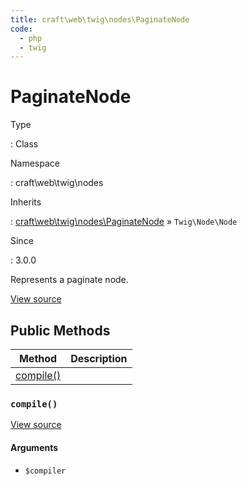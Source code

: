 ```yaml
---
title: craft\web\twig\nodes\PaginateNode
code:
  - php
  - twig
---
```


# PaginateNode

Type

:   Class

Namespace

:   craft\web\twig\nodes

Inherits

:   [craft\web\twig\nodes\PaginateNode](craft-web-twig-nodes-paginatenode.md) &raquo;
`Twig\Node\Node`

Since

:   3.0.0



Represents a paginate node.





[View source](https://github.com/craftcms/cms/blob/master/src/web/twig/nodes/PaginateNode.php)






## Public Methods

| Method                                                           | Description
| ---------------------------------------------------------------- | -----------
| [compile()](craft-web-twig-nodes-paginatenode.md#method-compile) |

### `compile()`










[View source](https://github.com/craftcms/cms/blob/master/src/web/twig/nodes/PaginateNode.php#L24-L37)


#### Arguments

- `$compiler`











